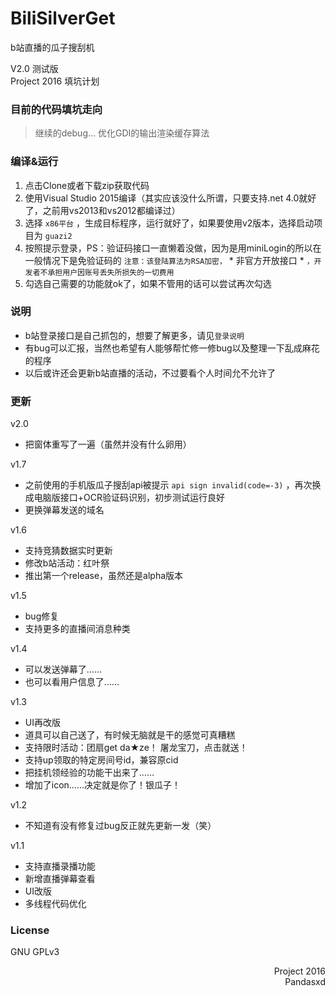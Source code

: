 ﻿# BiliSilverGet
b站直播的瓜子搜刮机

V2.0 测试版<br/>
Project 2016 填坑计划
### 目前的代码填坑走向
> 继续的debug...
> 优化GDI的输出渲染缓存算法

### 编译&运行
1. 点击Clone或者下载zip获取代码
2. 使用Visual Studio 2015编译（其实应该没什么所谓，只要支持.net 4.0就好了，之前用vs2013和vs2012都编译过）
3. 选择 `x86平台` ，生成目标程序，运行就好了，如果要使用v2版本，选择启动项目为 `guazi2`
4. 按照提示登录，PS：验证码接口一直懒着没做，因为是用miniLogin的所以在一般情况下是免验证码的 `注意：该登陆算法为RSA加密，` * 非官方开放接口 * `，开发者不承担用户因账号丢失所损失的一切费用`
5. 勾选自己需要的功能就ok了，如果不管用的话可以尝试再次勾选

### 说明
- b站登录接口是自己抓包的，想要了解更多，请见`登录说明`
- 有bug可以汇报，当然也希望有人能够帮忙修一修bug以及整理一下乱成麻花的程序
- 以后或许还会更新b站直播的活动，不过要看个人时间允不允许了

### 更新
v2.0
- 把窗体重写了一遍（虽然并没有什么卵用）

v1.7
- 之前使用的手机版瓜子搜刮api被提示 `api sign invalid(code=-3)` ，再次换成电脑版接口+OCR验证码识别，初步测试运行良好
- 更换弹幕发送的域名

v1.6
- 支持竞猜数据实时更新
- 修改b站活动：红叶祭
- 推出第一个release，虽然还是alpha版本

v1.5
- bug修复
- 支持更多的直播间消息种类

v1.4
- 可以发送弹幕了……
- 也可以看用户信息了……

v1.3
- UI再改版
- 道具可以自己送了，有时候无脑就是干的感觉可真糟糕
- 支持限时活动：团扇get da★ze！ 屠龙宝刀，点击就送！
- 支持up领取的特定房间号id，兼容原cid
- 把挂机领经验的功能干出来了……
- 增加了icon……决定就是你了！银瓜子！

v1.2
- 不知道有没有修复过bug反正就先更新一发（笑）

v1.1
- 支持直播录播功能
- 新增直播弹幕查看 
- UI改版
- 多线程代码优化

### License
GNU GPLv3

<p align="right">
Project 2016<br/>
Pandasxd
</p>
